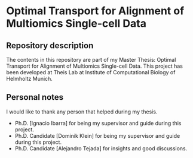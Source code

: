 # Optimal Transport for Alignment of Multiomics Single-cell Data

## Repository description
The contents in this repository are part of my Master Thesis: Optimal Transport for Alignment of Multiomics Single-cell Data.
This project has been developed at Theis Lab at Institute of Computational Biology of Helmholtz Munich.

## Personal notes
I would like to thank any person that helped during my thesis. 
* Ph.D. [Ignacio Ibarra] for being my supervisor and guide during this project. 
* Ph.D. Candidate [Dominik Klein] for being my supervisor and guide during this project.
* Ph.D. Candidate [Alejandro Tejada] for insights and good discussions.

